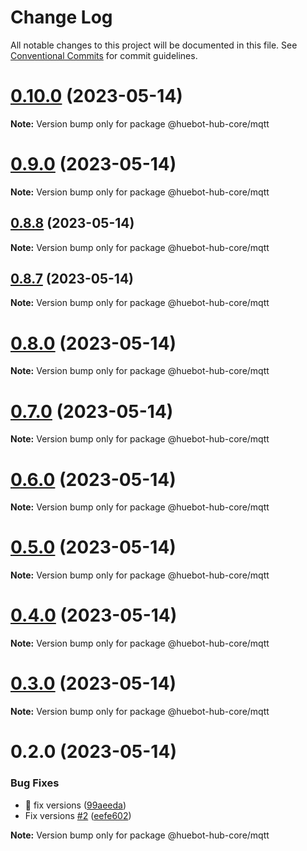 # Change Log

All notable changes to this project will be documented in this file.
See [Conventional Commits](https://conventionalcommits.org) for commit guidelines.

# [0.10.0](https://github.com/huebot-iot/hub-core/compare/v0.9.0...v0.10.0) (2023-05-14)

**Note:** Version bump only for package @huebot-hub-core/mqtt

# [0.9.0](https://github.com/huebot-iot/hub-core/compare/v0.8.8...v0.9.0) (2023-05-14)

**Note:** Version bump only for package @huebot-hub-core/mqtt

## [0.8.8](https://github.com/huebot-iot/hub-core/compare/v0.8.7...v0.8.8) (2023-05-14)

**Note:** Version bump only for package @huebot-hub-core/mqtt

## [0.8.7](https://github.com/huebot-iot/hub-core/compare/v0.8.6...v0.8.7) (2023-05-14)

**Note:** Version bump only for package @huebot-hub-core/mqtt

# [0.8.0](https://github.com/huebot-iot/hub-core/compare/v0.7.0...v0.8.0) (2023-05-14)

**Note:** Version bump only for package @huebot-hub-core/mqtt

# [0.7.0](https://github.com/huebot-iot/hub-core/compare/v0.6.0...v0.7.0) (2023-05-14)

**Note:** Version bump only for package @huebot-hub-core/mqtt

# [0.6.0](https://github.com/huebot-iot/hub-core/compare/v0.5.0...v0.6.0) (2023-05-14)

**Note:** Version bump only for package @huebot-hub-core/mqtt

# [0.5.0](https://github.com/huebot-iot/hub-core/compare/v0.4.0...v0.5.0) (2023-05-14)

**Note:** Version bump only for package @huebot-hub-core/mqtt

# [0.4.0](https://github.com/huebot-iot/hub-core/compare/v0.3.0...v0.4.0) (2023-05-14)

**Note:** Version bump only for package @huebot-hub-core/mqtt

# [0.3.0](https://github.com/huebot-iot/hub-core/compare/v0.2.0...v0.3.0) (2023-05-14)

**Note:** Version bump only for package @huebot-hub-core/mqtt

# 0.2.0 (2023-05-14)

### Bug Fixes

* :bug: fix versions ([99aeeda](https://github.com/huebot-iot/hub-core/commit/99aeedab049d5b3f72c283184de4a72e7eaa743a))
* Fix versions [#2](https://github.com/huebot-iot/hub-core/issues/2) ([eefe602](https://github.com/huebot-iot/hub-core/commit/eefe6023ee857ff303eab3e765e38b8c2608b513))

**Note:** Version bump only for package @huebot-hub-core/mqtt
